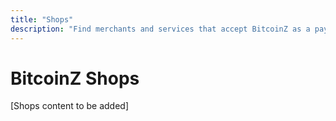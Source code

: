 ```yaml
---
title: "Shops"
description: "Find merchants and services that accept BitcoinZ as a payment method"
---
```


# BitcoinZ Shops

[Shops content to be added]